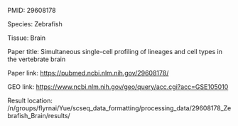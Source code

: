 PMID: 29608178

Species: Zebrafish

Tissue: Brain

Paper title: Simultaneous single-cell profiling of lineages and cell types in the vertebrate brain

Paper link: https://pubmed.ncbi.nlm.nih.gov/29608178/

GEO link: https://www.ncbi.nlm.nih.gov/geo/query/acc.cgi?acc=GSE105010

Result location: /n/groups/flyrnai/Yue/scseq_data_formatting/processing_data/29608178_Zebrafish_Brain/results/

